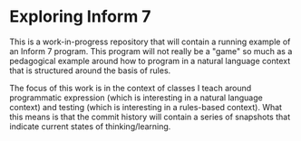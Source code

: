 # Exploring Inform 7

This is a work-in-progress repository that will contain a running example of an Inform 7 program. This program will not really be a "game" so much as a pedagogical example around how to program in a natural language context that is structured around the basis of rules.

The focus of this work is in the context of classes I teach around programmatic expression (which is interesting in a natural language context) and testing (which is interesting in a rules-based context). What this means is that the commit history will contain a series of snapshots that indicate current states of thinking/learning.
